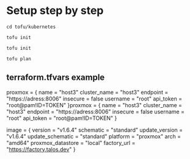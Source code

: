 # Setup step by step

```console
cd tofu/kubernetes
```

```console
tofu init
```

```console
tofu init
```

```console
tofu plan
```

## terraform.tfvars example
proxmox = {
  name         = "host3"
  cluster_name = "host3"
  endpoint     = "https://adress:8006"
  insecure     = false
  username     = "root"
  api_token    = "root@pam!ID=TOKEN"
}proxmox = {
  name         = "host3"
  cluster_name = "host3"
  endpoint     = "https://adress:8006"
  insecure     = false
  username     = "root"
  api_token    = "root@pam!ID=TOKEN"
}

image = {
  version           = "v1.6.4"
  schematic         = "standard"
  update_version    = "v1.6.4"
  update_schematic  = "standard"
  platform          = "proxmox"
  arch              = "amd64"
  proxmox_datastore = "local"
  factory_url       = "https://factory.talos.dev"
}


